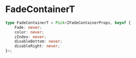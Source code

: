 # FadeContainerT

```ts
type FadeContainerT = Pick<IFadeContainerProps, keyof {
    Fade: never;
    color: never;
    zIndex: never;
    disableBottom: never;
    disableRight: never;
}>;
```


